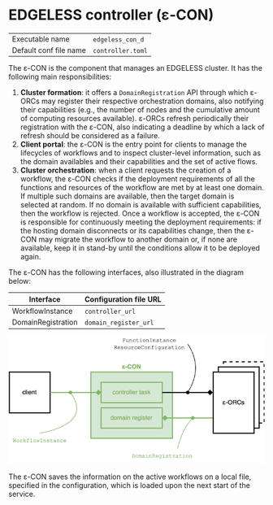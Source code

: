 # EDGELESS controller (ε-CON)

|                        |                   |
| ---------------------- | ----------------- |
| Executable name        | `edgeless_con_d`  |
| Default conf file name | `controller.toml` |

The ε-CON is the component that manages an EDGELESS cluster.
It has the following main responsibilities:

1. **Cluster formation**: it offers a `DomainRegistration` API through which
   ε-ORCs may register their respective orchestration domains, also notifying
   their capabilities (e.g., the number of nodes and the cumulative amount
   of computing resources available). ε-ORCs refresh periodically their
   registration with the ε-CON, also indicating a deadline by which a lack of
   refresh should be considered as a failure.
2. **Client portal**: the ε-CON is the entry point for clients to manage the
   lifecycles of workflows and to inspect cluster-level information, such
   as the domain availables and their capabilities and the set of active flows.
3. **Cluster orchestration**: when a client requests the creation of a workflow,
   the ε-CON checks if the deployment requirements of all the functions and
   resources of the workflow are met by at least one domain. If multiple such
   domains are available, then the target domain is selected at random. If no
   domain is available with sufficient capabilities, then the workflow is
   rejected. Once a workflow is accepted, the ε-CON is responsible for
   continuously meeting the deployment requirements: if the hosting domain
   disconnects or its capabilities change, then the ε-CON may migrate the
   workflow to another domain or, if none are available, keep it in stand-by
   until the conditions allow it to be deployed again.

The ε-CON has the following interfaces, also illustrated in the diagram below:

| Interface          | Configuration file URL |
| ------------------ | ---------------------- |
| WorkflowInstance   | `controller_url`       |
| DomainRegistration | `domain_register_url`  |

![](diagrams-con.png)

The ε-CON saves the information on the active workflows on a local file,
specified in the configuration, which is loaded upon the next start of the
service.
